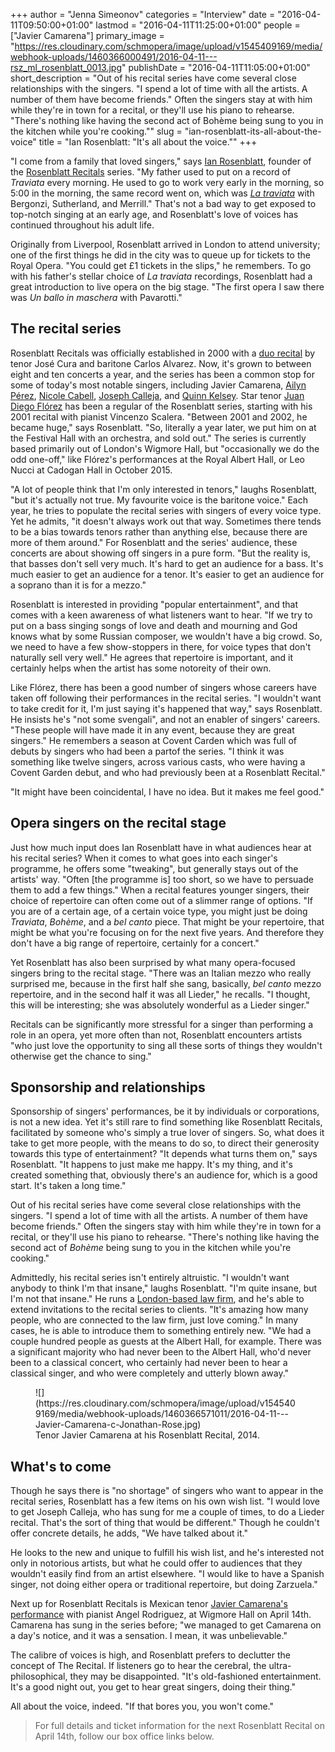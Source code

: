 +++
author = "Jenna Simeonov"
categories = "Interview"
date = "2016-04-11T09:50:00+01:00"
lastmod = "2016-04-11T11:25:00+01:00"
people = ["Javier Camarena"]
primary_image = "https://res.cloudinary.com/schmopera/image/upload/v1545409169/media/webhook-uploads/1460366000491/2016-04-11---rsz_ml_rosenblatt_0013.jpg"
publishDate = "2016-04-11T11:05:00+01:00"
short_description = "Out of his recital series have come several close relationships with the singers. &quot;I spend a lot of time with all the artists. A number of them have become friends.&quot; Often the singers stay at with him while they&#039;re in town for a recital, or they&#039;ll use his piano to rehearse. &quot;There&#039;s nothing like having the second act of Bohème being sung to you in the kitchen while you&#039;re cooking.&quot;"
slug = "ian-rosenblatt-its-all-about-the-voice"
title = "Ian Rosenblatt: &quot;It&#039;s all about the voice.&quot;"
+++

"I come from a family that loved singers," says [Ian Rosenblatt](http://rosenblatt-law.co.uk/people/ian-rosenblatt/), founder of the [Rosenblatt Recitals](http://www.rosenblattrecitals.com/) series. "My father used to put on a record of *Traviata* every morning. He used to go to work very early in the morning, so 5:00 in the morning, the same record went on, which was [*La traviata*](http://www.amazon.co.uk/Verdi-La-Traviata-Giuseppe/dp/B00000I92Y) with Bergonzi, Sutherland, and Merrill." That's not a bad way to get exposed to top-notch singing at an early age, and Rosenblatt's love of voices has continued throughout his adult life.

Originally from Liverpool, Rosenblatt arrived in London to attend university; one of the first things he did in the city was to queue up for tickets to the Royal Opera. "You could get £1 tickets in the slips," he remembers. To go with his father's stellar choice of *La traviata* recordings, Rosenblatt had a great introduction to live opera on the big stage. "The first opera I saw there was *Un ballo in maschera* with Pavarotti."

## The recital series

Rosenblatt Recitals was officially established in 2000 with a [duo recital](http://www.rosenblattrecitals.com/archive_recitals.aspx?year=2000) by tenor José Cura and baritone Carlos Alvarez. Now, it's grown to between eight and ten concerts a year, and the series has been a common stop for some of today's most notable singers, including Javier Camarena, [Ailyn Pérez](/scene/people/ailyn-perez/), [Nicole Cabell](/talking-with-singers-nicole-cabell/), [Joseph Calleja](/scene/people/joseph-calleja/), and [Quinn Kelsey](/talking-with-singers-quinn-kelsey/). Star tenor [Juan Diego Flórez](/in-review-juan-diego-florezs-rosenblatt-recital/) has been a regular of the Rosenblatt series, starting with his 2001 recital with pianist Vincenzo Scalera. "Between 2001 and 2002, he became huge," says Rosenblatt. "So, literally a year later, we put him on at the Festival Hall with an orchestra, and sold out." The series is currently based primarily out of London's Wigmore Hall, but "occasionally we do the odd one-off," like Flórez's performances at the Royal Albert Hall, or Leo Nucci at Cadogan Hall in October 2015.

"A lot of people think that I'm only interested in tenors," laughs Rosenblatt, "but it's actually not true. My favourite voice is the baritone voice." Each year, he tries to populate the recital series with singers of every voice type. Yet he admits, "it doesn't always work out that way. Sometimes there tends to be a bias towards tenors rather than anything else, because there are more of them around." For Rosenblatt and the series' audience, these concerts are about showing off singers in a pure form. "But the reality is, that basses don't sell very much. It's hard to get an audience for a bass. It's much easier to get an audience for a tenor. It's easier to get an audience for a soprano than it is for a mezzo."

Rosenblatt is interested in providing "popular entertainment", and that comes with a keen awareness of what listeners want to hear. "If we try to put on a bass singing songs of love and death and mourning and God knows what by some Russian composer, we wouldn't have a big crowd. So, we need to have a few show-stoppers in there, for voice types that don't naturally sell very well." He agrees that repertoire is important, and it certainly helps when the artist has some notoreity of their own. 

Like Flórez, there has been a good number of singers whose careers have taken off following their performances in the recital series. "I wouldn't want to take credit for it, I'm just saying it's happened that way," says Rosenblatt. He insists he's "not some svengali", and not an enabler of singers' careers. "These people will have made it in any event, because they are great singers." He remembers a season at Covent Carden which was full of debuts by singers who had been a partof the series. "I think it was something like twelve singers, across various casts, who were having a Covent Garden debut, and who had previously been at a Rosenblatt Recital."

"It might have been coincidental, I have no idea. But it makes me feel good."

## Opera singers on the recital stage

Just how much input does Ian Rosenblatt have in what audiences hear at his recital series? When it comes to what goes into each singer's programme, he offers some "tweaking", but generally stays out of the artists' way. "Often [the programme is] too short, so we have to persuade them to add a few things." When a recital features younger singers, their choice of repertoire can often come out of a slimmer range of options. "If you are of a certain age, of a certain voice type, you might just be doing *Traviata*, *Bohème*, and a *bel canto* piece. That might be your repertoire, that might be what you're focusing on for the next five years. And therefore they don't have a big range of repertoire, certainly for a concert."

Yet Rosenblatt has also been surprised by what many opera-focused singers bring to the recital stage. "There was an Italian mezzo who really surprised me, because in the first half she sang, basically, *bel canto* mezzo repertoire, and in the second half it was all Lieder," he recalls. "I thought, this will be interesting; she was absolutely wonderful as a Lieder singer."

Recitals can be significantly more stressful for a singer than performing a role in an opera, yet more often than not, Rosenblatt encounters artists "who just love the opportunity to sing all these sorts of things they wouldn't otherwise get the chance to sing."

## Sponsorship and relationships

Sponsorship of singers' performances, be it by individuals or corporations, is not a new idea. Yet it's still rare to find something like Rosenblatt Recitals, facilitated by someone who's simply a true lover of singers. So, what does it take to get more people, with the means to do so, to direct their generosity towards this type of entertainment? "It depends what turns them on," says Rosenblatt. "It happens to just make me happy. It's my thing, and it's created something that, obviously there's an audience for, which is a good start. It's taken a long time."

Out of his recital series have come several close relationships with the singers. "I spend a lot of time with all the artists. A number of them have become friends." Often the singers stay with him while they're in town for a recital, or they'll use his piano to rehearse. "There's nothing like having the second act of *Bohème* being sung to you in the kitchen while you're cooking."

Admittedly, his recital series isn't entirely altruistic. "I wouldn't want anybody to think I'm that insane," laughs Rosenblatt. "I'm quite insane, but I'm not that insane." He runs a [London-based law firm](http://rosenblatt-law.co.uk/), and he's able to extend invitations to the recital series to clients. "It's amazing how many people, who are connected to the law firm, just love coming." In many cases, he is able to introduce them to something entirely new. "We had a couple hundred people as guests at the Albert Hall, for example. There was a significant majority who had never been to the Albert Hall, who'd never been to a classical concert, who certainly had never been to hear a classical singer, and who were completely and utterly blown away."

<figure data-type="image">
![](https://res.cloudinary.com/schmopera/image/upload/v1545409169/media/webhook-uploads/1460366571011/2016-04-11---Javier-Camarena-c-Jonathan-Rose.jpg)<figcaption>Tenor Javier Camarena at his Rosenblatt Recital, 2014.</figcaption>
</figure>

## What's to come

Though he says there is "no shortage" of singers who want to appear in the recital series, Rosenblatt has a few items on his own wish list. "I would love to get Joseph Calleja, who has sung for me a couple of times, to do a Lieder recital. That's the sort of thing that would be different." Though he couldn't offer concrete details, he adds, "We have talked about it."

He looks to the new and unique to fulfill his wish list, and he's interested not only in notorious artists, but what he could offer to audiences that they wouldn't easily find from an artist elsewhere. "I would like to have a Spanish singer, not doing either opera or traditional repertoire, but doing Zarzuela."

Next up for Rosenblatt Recitals is Mexican tenor [Javier Camarena's performance](http://www.rosenblattrecitals.com/recital.aspx?key=165) with pianist Angel Rodriguez, at Wigmore Hall on April 14th. Camarena has sung in the series before; "we managed to get Camarena on a day's notice, and it was a sensation. I mean, it was unbelievable."

The calibre of voices is high, and Rosenblatt prefers to declutter the concept of The Recital. If listeners go to hear the cerebral, the ultra-philosophical, they may be disappointed. "It's old-fashioned entertainment. It's a good night out, you get to hear great singers, doing their thing."

All about the voice, indeed. "If that bores you, you won't come."

>For full details and ticket information for the next Rosenblatt Recital on April 14th, follow our box office links below.
